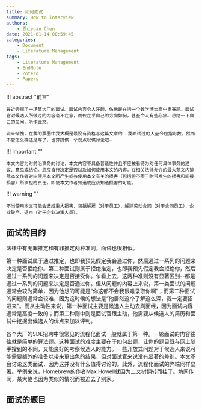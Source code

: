 ```yaml
---
title: 如何面试
summary: How to interview
authors:
    - Zhiyuan Chen
date: 2021-01-14 00:59:45
categories: 
    - Document
    - Literature Management
tags:
    - Literature Management
    - EndNote
    - Zotero
    - Papers
---
```


!!! abstract "前言"

    最近旁观了一场某大厂的面试。面试内容令人汗颜，仿佛是在问一个数学博士高中奥赛题。面试官对候选人所做过的内容毫不在意，而仅在乎自己的方向如何，甚至令人有些心疼。总结一下自己的见闻，所作此文。

    说来惭愧，在我的票圈中我大概是最没有资格写这篇文章的--我面试过的人至今屈指可数。然而不管怎么样还是写了，也算提供一个观点以供讨论吧~

!!! important ""

    本文内容为对前沿事务的讨论，本文内容不具备普适性并且不应被看待为对任何具体事务的建议、意见或结论。您应自行决定是否以及如何使用本文的内容。在相关法律允许的最大范文内排除本文作者对由使用本文所产生或与使用本文有关的损害（包括但不限于附带发生的损害和间接损害）所承担的责任，即使本文作者知道或应该知道损害的可能。

!!! warning ""

    不当使用本文可能会造成重大损害，包括解雇（对于员工），解除劳动合同（对于合同员工），企业破产、退市（对于企业决策人员）。

<!-- ## 职位的要求

每个人优秀的方式都不尽相同。给一个位置找到适合的候选人首先要思考这个位置。当前位置的工作内容是什么？对候选人的能力有哪些要求？通过对位置的思考我们可以划定一个目标候选人的模板。并由此来筛选简历。前言中的那位不幸的同学，其实很大程度上就是因为简历筛选的失误而导致的。 -->

## 面试的目的

法律中有无罪推定和有罪推定两种准则，面试也很相似。

第一种面试属于通过推定，也即我预先假定我会通过你，然后通过一系列的问题来决定是否拒绝你。第二种面试则属于拒绝推定，也即我预先假定我会拒绝你，然后通过一系列的问题来决定是否接受你。乍看上去，这两种准则没有显著区别--都是通过一系列的问题来决定是否通过你。但从问题的内容上来说，第一类面试的问题通常会较为简单，因为他想的可能是“你这都不会我很难录取你啊”；而第二种面试的问题则通常会较难，因为这时候的想法是“他居然这个了解这么深，我一定要招进来”。而从主动性来说，第一种面试主要是候选人主动去刷面经，因为面试内容通常是高度一致的；而第二种则中则是面试官跟主动，他需要从候选人的简历和面试中挖掘出候选人的优点来加以评判。

各个大厂的SDE招聘中很常见的流程化面试一般就属于第一种。一轮面试的内容往往就是简单的算法题。这种面试的难度主要在于如何出题，让你的题目既与网上随手搜到的不同，又能良好的考察候选人的能力。一些开放式问题对于候选人来说可能需要额外的准备以带来更出色的结果，但对面试官来说没有显著的差别。本文不会讨论这类面试，因为这并没有什么值得讨论的。此外，流程化面试的弊端同样显著。举例来说，Homebrew的作者Max Howell就因为二叉树翻转而挂了。坊间传闻，某大佬也因为类似的情况而被迫去了别家。

## 面试的题目


